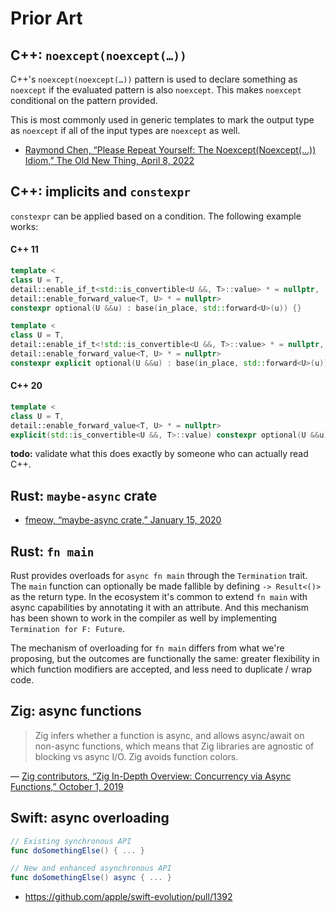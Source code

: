 # Prior Art

## C++: `noexcept(noexcept(…))`

C++'s `noexcept(noexcept(…))` pattern is used to declare something as `noexcept`
if the evaluated pattern is also `noexcept`. This makes `noexcept` conditional
on the pattern provided.

This is most commonly used in generic templates to mark the output type as
`noexcept` if all of the input types are `noexcept` as well.

- [Raymond Chen, “Please Repeat Yourself: The Noexcept(Noexcept(…)) Idiom,” The Old New Thing, April 8, 2022](https://devblogs.microsoft.com/oldnewthing/20220408-00/?p=106438)

## C++: implicits and `constexpr`

`constexpr` can be applied based on a condition. The following example works:

#### C++ 11
```cpp
template <
class U = T,
detail::enable_if_t<std::is_convertible<U &&, T>::value> * = nullptr,
detail::enable_forward_value<T, U> * = nullptr>
constexpr optional(U &&u) : base(in_place, std::forward<U>(u)) {}

template <
class U = T,
detail::enable_if_t<!std::is_convertible<U &&, T>::value> * = nullptr,
detail::enable_forward_value<T, U> * = nullptr>
constexpr explicit optional(U &&u) : base(in_place, std::forward<U>(u)) {}
```

#### C++ 20
```cpp
template <
class U = T,
detail::enable_forward_value<T, U> * = nullptr>
explicit(std::is_convertible<U &&, T>::value) constexpr optional(U &&u) : base(in_place, std::forward<U>(u)) {}
```

__todo:__ validate what this does exactly by someone who can actually read C++.

## Rust: `maybe-async` crate

- [fmeow, “maybe-async crate,” January 15, 2020](https://crates.io/crates/maybe-async)

## Rust: `fn main`

Rust provides overloads for `async fn main` through the `Termination` trait. The
`main` function can optionally be made fallible by defining `-> Result<()>` as
the return type. In the ecosystem it's common to extend `fn main` with async
capabilities by annotating it with an attribute. And this mechanism has been
shown to work in the compiler as well by implementing `Termination for F:
Future`.

The mechanism of overloading for `fn main` differs from what we're proposing,
but the outcomes are functionally the same: greater flexibility in which
function modifiers are accepted, and less need to duplicate / wrap code.

## Zig: async functions

> Zig infers whether a function is async, and allows async/await on non-async
> functions, which means that Zig libraries are agnostic of blocking vs async I/O.
> Zig avoids function colors.

— [Zig contributors, “Zig In-Depth Overview: Concurrency via Async Functions,” October 1, 2019](https://ziglang.org/learn/overview/#concurrency-via-async-functions)

## Swift: async overloading

```swift
// Existing synchronous API
func doSomethingElse() { ... }

// New and enhanced asynchronous API
func doSomethingElse() async { ... }
```

- https://github.com/apple/swift-evolution/pull/1392
